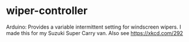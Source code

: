 # wiper-controller
Arduino: Provides a variable intermittent setting for windscreen wipers. I made this for my Suzuki Super Carry van. Also see https://xkcd.com/292
